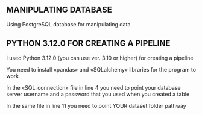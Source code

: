 ## MANIPULATING DATABASE

Using PostgreSQL database for manipulating data 

## PYTHON 3.12.0 FOR CREATING A PIPELINE
I used Python 3.12.0 (you can use ver. 3.10 or higher) for creating a pipeline

You need to install «pandas» and «SQLalchemy» libraries for the program to work

In the «SQL_connection» file in line 4 you need to point your database server username and a password that you used when you created a table

In the same file in line 11 you need to point YOUR dataset folder pathway
